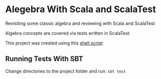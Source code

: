 Alegebra With Scala and ScalaTest
=================================

Revisiting some classic algebra and reviewing with Scala and ScalaTest

Algebra concepts are covered via tests written in ScalaTest.

This project was created using this [shell script](https://gist.github.com/3614278)

Running Tests With SBT
----------------------
Change directories to the project folder and run:
`sbt test`